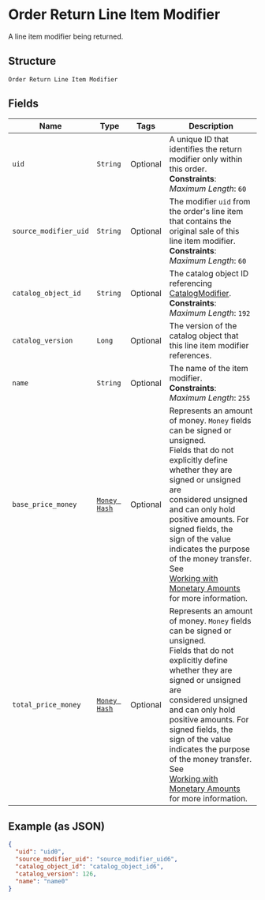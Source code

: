 
# Order Return Line Item Modifier

A line item modifier being returned.

## Structure

`Order Return Line Item Modifier`

## Fields

| Name | Type | Tags | Description |
|  --- | --- | --- | --- |
| `uid` | `String` | Optional | A unique ID that identifies the return modifier only within this order.<br>**Constraints**: *Maximum Length*: `60` |
| `source_modifier_uid` | `String` | Optional | The modifier `uid` from the order's line item that contains the<br>original sale of this line item modifier.<br>**Constraints**: *Maximum Length*: `60` |
| `catalog_object_id` | `String` | Optional | The catalog object ID referencing [CatalogModifier](../../doc/models/catalog-modifier.md).<br>**Constraints**: *Maximum Length*: `192` |
| `catalog_version` | `Long` | Optional | The version of the catalog object that this line item modifier references. |
| `name` | `String` | Optional | The name of the item modifier.<br>**Constraints**: *Maximum Length*: `255` |
| `base_price_money` | [`Money Hash`](../../doc/models/money.md) | Optional | Represents an amount of money. `Money` fields can be signed or unsigned.<br>Fields that do not explicitly define whether they are signed or unsigned are<br>considered unsigned and can only hold positive amounts. For signed fields, the<br>sign of the value indicates the purpose of the money transfer. See<br>[Working with Monetary Amounts](https://developer.squareup.com/docs/build-basics/working-with-monetary-amounts)<br>for more information. |
| `total_price_money` | [`Money Hash`](../../doc/models/money.md) | Optional | Represents an amount of money. `Money` fields can be signed or unsigned.<br>Fields that do not explicitly define whether they are signed or unsigned are<br>considered unsigned and can only hold positive amounts. For signed fields, the<br>sign of the value indicates the purpose of the money transfer. See<br>[Working with Monetary Amounts](https://developer.squareup.com/docs/build-basics/working-with-monetary-amounts)<br>for more information. |

## Example (as JSON)

```json
{
  "uid": "uid0",
  "source_modifier_uid": "source_modifier_uid6",
  "catalog_object_id": "catalog_object_id6",
  "catalog_version": 126,
  "name": "name0"
}
```

